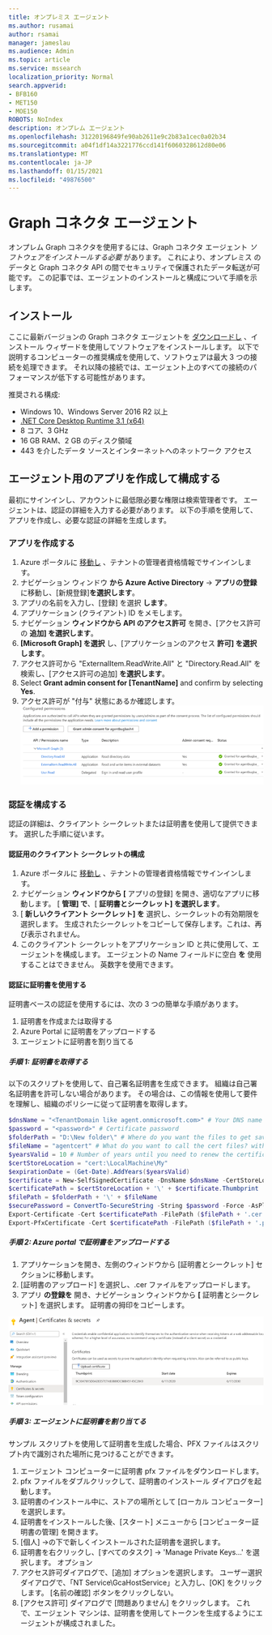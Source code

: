 ```yaml
---
title: オンプレミス エージェント
ms.author: rusamai
author: rsamai
manager: jameslau
ms.audience: Admin
ms.topic: article
ms.service: mssearch
localization_priority: Normal
search.appverid:
- BFB160
- MET150
- MOE150
ROBOTS: NoIndex
description: オンプレム エージェント
ms.openlocfilehash: 31220196849fe90ab2611e9c2b83a1cec0a02b34
ms.sourcegitcommit: a04f1df14a3221776ccd141f6060328612d80e06
ms.translationtype: MT
ms.contentlocale: ja-JP
ms.lasthandoff: 01/15/2021
ms.locfileid: "49876500"
---
```

# <a name="graph-connector-agent"></a>Graph コネクタ エージェント

オンプレム Graph コネクタを使用するには、Graph コネクタ エージェント *ソフトウェアをインストールする必要* があります。 これにより、オンプレミス のデータと Graph コネクタ API の間でセキュリティで保護されたデータ転送が可能です。 この記事では、エージェントのインストールと構成について手順を示します。

## <a name="installation"></a>インストール

ここに最新バージョンの Graph コネクタ エージェントを [ダウンロードし](https://aka.ms/gcadownload) 、インストール ウィザードを使用してソフトウェアをインストールします。 以下で説明するコンピューターの推奨構成を使用して、ソフトウェアは最大 3 つの接続を処理できます。 それ以降の接続では、エージェント上のすべての接続のパフォーマンスが低下する可能性があります。

推奨される構成:

* Windows 10、Windows Server 2016 R2 以上
* [.NET Core Desktop Runtime 3.1 (x64)](https://dotnet.microsoft.com/download/dotnet-core/3.1)
* 8 コア、3 GHz
* 16 GB RAM、2 GB のディスク領域
* 443 を介したデータ ソースとインターネットへのネットワーク アクセス

## <a name="create-and-configure-an-app-for-the-agent"></a>エージェント用のアプリを作成して構成する  

最初にサインインし、アカウントに最低限必要な権限は検索管理者です。 エージェントは、認証の詳細を入力する必要があります。 以下の手順を使用して、アプリを作成し、必要な認証の詳細を生成します。

### <a name="create-an-app"></a>アプリを作成する

1. Azure ポータルに [移動し](https://portal.azure.com) 、テナントの管理者資格情報でサインインします。
2. ナビゲーション ウィンドウ **から Azure Active Directory**  ->  **アプリの登録** に移動し、[新規登録]**を選択します**。
3. アプリの名前を入力し、[登録] を選択 **します**。
4. アプリケーション (クライアント) ID をメモします。
5. ナビゲーション **ウィンドウから API のアクセス許可** を開き、[アクセス許可の **追加] を選択します**。
6. **[Microsoft Graph] を選択** し、[アプリケーションのアクセス **許可] を選択します**。
7. アクセス許可から "ExternalItem.ReadWrite.All" と "Directory.Read.All" を検索し、[アクセス許可の追加] **を選択します**。
8. Select **Grant admin consent for [TenantName]** and confirm by selecting **Yes**.
9. アクセス許可が "付与" 状態にあるか確認します。
     ![右側の列に緑色で付与されたアクセス許可が表示されます。](media/onprem-agent/granted-state.png)

### <a name="configure-authentication"></a>認証を構成する

認証の詳細は、クライアント シークレットまたは証明書を使用して提供できます。 選択した手順に従います。

#### <a name="configuring-the-client-secret-for-authentication"></a>認証用のクライアント シークレットの構成

1. Azure ポータルに [移動し](https://portal.azure.com) 、テナントの管理者資格情報でサインインします。
2. ナビゲーション **ウィンドウから [** アプリの登録] を開き、適切なアプリに移動します。 [ **管理] で**、[ **証明書とシークレット] を選択します**。
3. [ **新しいクライアント シークレット] を** 選択し、シークレットの有効期限を選択します。 生成されたシークレットをコピーして保存します。これは、再び表示されません。
4. このクライアント シークレットをアプリケーション ID と共に使用して、エージェントを構成します。 エージェントの Name フィールドに空白 **を** 使用することはできません。 英数字を使用できます。

#### <a name="using-a-certificate-for-authentication"></a>認証に証明書を使用する

証明書ベースの認証を使用するには、次の 3 つの簡単な手順があります。

1. 証明書を作成または取得する
1. Azure Portal に証明書をアップロードする
1. エージェントに証明書を割り当てる

##### <a name="step-1-get-a-certificate"></a>手順 1: 証明書を取得する

以下のスクリプトを使用して、自己署名証明書を生成できます。 組織は自己署名証明書を許可しない場合があります。 その場合は、この情報を使用して要件を理解し、組織のポリシーに従って証明書を取得します。

```Powershell
$dnsName = "<TenantDomain like agent.onmicrosoft.com>" # Your DNS name
$password = "<password>" # Certificate password
$folderPath = "D:\New folder\" # Where do you want the files to get saved to? The folder needs to exist.
$fileName = "agentcert" # What do you want to call the cert files? without the file extension
$yearsValid = 10 # Number of years until you need to renew the certificate
$certStoreLocation = "cert:\LocalMachine\My"
$expirationDate = (Get-Date).AddYears($yearsValid)
$certificate = New-SelfSignedCertificate -DnsName $dnsName -CertStoreLocation $certStoreLocation -NotAfter $expirationDate -KeyExportPolicy Exportable -KeySpec Signature
$certificatePath = $certStoreLocation + '\' + $certificate.Thumbprint
$filePath = $folderPath + '\' + $fileName
$securePassword = ConvertTo-SecureString -String $password -Force -AsPlainText
Export-Certificate -Cert $certificatePath -FilePath ($filePath + '.cer')
Export-PfxCertificate -Cert $certificatePath -FilePath ($filePath + '.pfx') -Password $securePassword
```

##### <a name="step-2-upload-the-certificate-in-the-azure-portal"></a>手順 2: Azure portal で証明書をアップロードする

1. アプリケーションを開き、左側のウィンドウから [証明書とシークレット] セクションに移動します。
1. [証明書のアップロード] を選択し、.cer ファイルをアップロードします。
1. アプリ **の登録を** 開き、ナビゲーション ウィンドウから **[** 証明書とシークレット] を選択します。 証明書の拇印をコピーします。

![左側のウィンドウで [証明書とシークレット] が選択されている場合の拇印証明書の一覧](media/onprem-agent/certificates.png)

##### <a name="step-3-assign-the-certificate-to-the-agent"></a>手順 3: エージェントに証明書を割り当てる

サンプル スクリプトを使用して証明書を生成した場合、PFX ファイルはスクリプト内で識別された場所に見つけることができます。

1. エージェント コンピューターに証明書 pfx ファイルをダウンロードします。
1. pfx ファイルをダブルクリックして、証明書のインストール ダイアログを起動します。
1. 証明書のインストール中に、ストアの場所として [ローカル コンピューター] を選択します。
1. 証明書をインストールした後、[スタート] メニューから [コンピューター証明書の管理] を開きます。
1. [個人] ->の下で新しくインストールされた証明書を選択します。
1. 証明書を右クリックし、[すべてのタスク] -> 'Manage Private Keys...' を選択します。 オプション
1. アクセス許可ダイアログで、[追加] オプションを選択します。 ユーザー選択ダイアログで、「NT Service\GcaHostService」と入力し、[OK] をクリックします。 [名前の確認] ボタンをクリックしない。
1. [アクセス許可] ダイアログで [問題ありません] をクリックします。 これで、エージェント マシンは、証明書を使用してトークンを生成するようにエージェントが構成されました。
